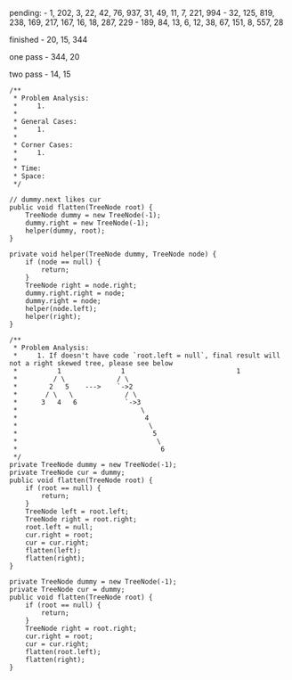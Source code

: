 pending:
    - 1, 202, 3, 22, 42, 76, 937, 31, 49, 11, 7, 221, 994
    - 32, 125, 819, 238, 169, 217, 167, 16, 18, 287, 229
    - 189, 84, 13, 6, 12, 38, 67, 151, 8, 557, 28

finished
    - 20, 15, 344

one pass
    - 344, 20

two pass
    - 14, 15

    /**
     * Problem Analysis:
     *     1.
     *
     * General Cases:
     *     1.
     *
     * Corner Cases:
     *     1.
     *
     * Time:
     * Space:
     */

    // dummy.next likes cur
    public void flatten(TreeNode root) {
        TreeNode dummy = new TreeNode(-1);
        dummy.right = new TreeNode(-1);
        helper(dummy, root);
    }
    
    private void helper(TreeNode dummy, TreeNode node) {
        if (node == null) {
            return;
        }
        TreeNode right = node.right;
        dummy.right.right = node;
        dummy.right = node;
        helper(node.left);
        helper(right);
    }

    /**
     * Problem Analysis:
     *     1. If doesn't have code `root.left = null`, final result will not a right skewed tree, please see below
     *          1               1                            1
     *         / \             / \                           
     *        2   5    --->    `->2            
     *       / \   \             / \
     *      3   4   6            `->3
     *                               \
     *                                4
     *                                 \
     *                                  5
     *                                   \
     *                                    6
     */
    private TreeNode dummy = new TreeNode(-1);
    private TreeNode cur = dummy;
    public void flatten(TreeNode root) {
        if (root == null) {
            return;
        }
        TreeNode left = root.left;
        TreeNode right = root.right;
        root.left = null;
        cur.right = root;
        cur = cur.right;
        flatten(left);
        flatten(right);
    }

    private TreeNode dummy = new TreeNode(-1);
    private TreeNode cur = dummy;
    public void flatten(TreeNode root) {
        if (root == null) {
            return;
        }
        TreeNode right = root.right;
        cur.right = root;
        cur = cur.right;
        flatten(root.left);
        flatten(right);
    }
